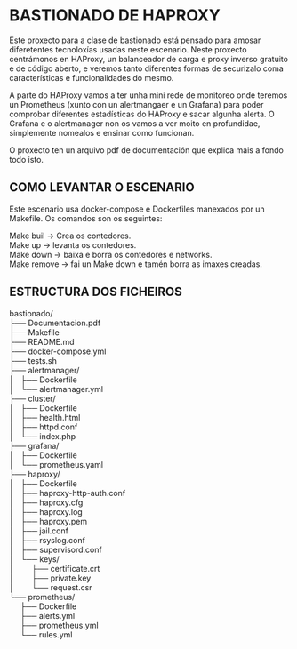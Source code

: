 # BASTIONADO DE HAPROXY

Este proxecto para a clase de bastionado está pensado para amosar diferetentes tecnoloxías usadas neste escenario. 
Neste proxecto centrámonos en HAProxy, un balanceador de carga e proxy inverso gratuito e de código aberto, e veremos tanto diferentes formas de securizalo coma características e funcionalidades do mesmo.

A parte do HAProxy vamos a ter unha mini rede de monitoreo onde teremos un Prometheus (xunto con un alertmangaer e un Grafana) para poder comprobar diferentes estadísticas do HAProxy e sacar algunha alerta.
O Grafana e o alertmanager non os vamos a ver moito en profundidae, simplemente nomealos e ensinar como funcionan.

O proxecto ten un arquivo pdf de documentación que explica mais a fondo todo isto.

## COMO LEVANTAR O ESCENARIO
Este escenario usa docker-compose e Dockerfiles manexados por un Makefile. Os comandos son os seguintes:  

Make buil -> Crea os contedores.  
Make up -> levanta os contedores.  
Make down -> baixa e borra os contedores e networks.  
Make remove -> fai un Make down e tamén borra as imaxes creadas.  

## ESTRUCTURA DOS FICHEIROS

bastionado/  
├── Documentacion.pdf  
├── Makefile  
├── README.md  
├── docker-compose.yml  
├── tests.sh  
├── alertmanager/  
│   ├── Dockerfile  
│   └── alertmanager.yml  
├── cluster/  
│   ├── Dockerfile  
│   ├── health.html  
│   ├── httpd.conf  
│   └── index.php  
├── grafana/  
│   ├── Dockerfile  
│   └── prometheus.yaml  
├── haproxy/  
│   ├── Dockerfile  
│   ├── haproxy-http-auth.conf  
│   ├── haproxy.cfg  
│   ├── haproxy.log  
│   ├── haproxy.pem  
│   ├── jail.conf  
│   ├── rsyslog.conf  
│   ├── supervisord.conf  
│   └── keys/  
│&nbsp;&nbsp;&nbsp;&nbsp;&nbsp;       ├── certificate.crt  
│ &nbsp;&nbsp;&nbsp;&nbsp;&nbsp;      ├── private.key  
│  &nbsp;&nbsp;&nbsp;&nbsp;&nbsp;     └── request.csr  
└── prometheus/  
&nbsp;&nbsp;&nbsp;&nbsp;&nbsp;├── Dockerfile  
&nbsp;&nbsp;&nbsp;&nbsp;&nbsp;├── alerts.yml  
&nbsp;&nbsp;&nbsp;&nbsp;&nbsp;├── prometheus.yml  
&nbsp;&nbsp;&nbsp;&nbsp;&nbsp;└── rules.yml
